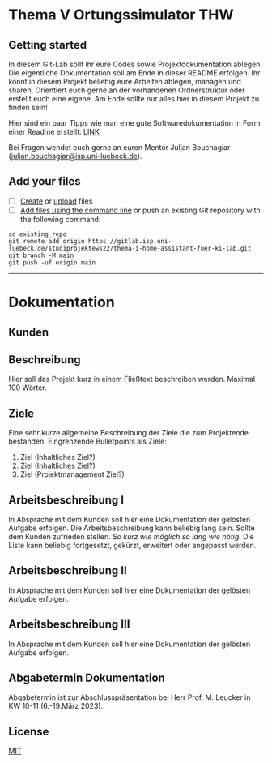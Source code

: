 # Thema V Ortungssimulator THW


## Getting started

In diesem Git-Lab sollt ihr eure Codes sowie Projektdokumentation ablegen. Die eigentliche Dokumentation soll am Ende in dieser README erfolgen.
Ihr könnt in diesem Projekt beliebig eure Arbeiten ablegen, managen und sharen. Orientiert euch gerne an der vorhandenen Ordnerstruktur oder erstellt euch eine eigene. Am Ende sollte nur alles hier in diesem Projekt zu finden sein!

Hier sind ein paar Tipps wie man eine gute Softwaredokumentation in Form einer Readme erstellt: [LINK](https://www.makeareadme.com/)

Bei Fragen wendet euch gerne an euren Mentor Juljan Bouchagiar (juljan.bouchagiar@isp.uni-luebeck.de).

## Add your files

- [ ] [Create](https://docs.gitlab.com/ee/user/project/repository/web_editor.html#create-a-file) or [upload](https://docs.gitlab.com/ee/user/project/repository/web_editor.html#upload-a-file) files
- [ ] [Add files using the command line](https://docs.gitlab.com/ee/gitlab-basics/add-file.html#add-a-file-using-the-command-line) or push an existing Git repository with the following command:

```
cd existing_repo
git remote add origin https://gitlab.isp.uni-luebeck.de/studiprojektews22/thema-i-home-assistant-fuer-ki-lab.git
git branch -M main
git push -uf origin main
```
***
# Dokumentation
## Kunden


## Beschreibung
Hier soll das Projekt kurz in einem Fließtext beschreiben werden.
Maximal 100 Wörter.

## Ziele
Eine sehr kurze allgemeine Beschreibung der Ziele die zum Projektende bestanden. 
Eingrenzende Bulletpoints als Ziele:

1. Ziel (Inhaltliches Ziel?)
2. Ziel (Inhaltliches Ziel?)
3. Ziel (Projektmanagement Ziel?)

## Arbeitsbeschreibung I
In Absprache mit dem Kunden soll hier eine Dokumentation der gelösten Aufgabe erfolgen.
Die Arbeitsbeschreibung kann beliebig lang sein. Sollte dem Kunden zufrieden stellen.
_So kurz wie möglich so lang wie nötig._
Die Liste kann beliebig fortgesetzt, gekürzt, erweitert oder angepasst werden.


## Arbeitsbeschreibung II
In Absprache mit dem Kunden soll hier eine Dokumentation der gelösten Aufgabe erfolgen.

## Arbeitsbeschreibung III
In Absprache mit dem Kunden soll hier eine Dokumentation der gelösten Aufgabe erfolgen.

## Abgabetermin Dokumentation
Abgabetermin ist zur Abschlusspräsentation bei Herr Prof. M. Leucker in KW 10-11 (6.-19.März 2023).

## License
[MIT](https://choosealicense.com/licenses/mit/)
